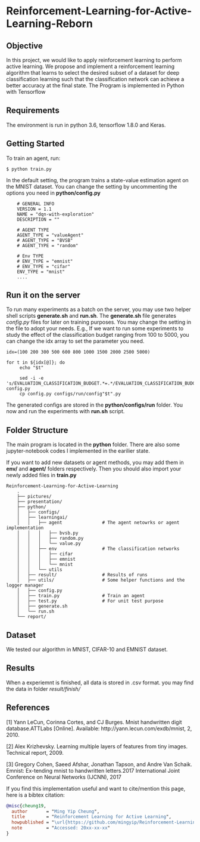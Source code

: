 # Reinforcement-Learning-for-Active-Learning-Reborn

## Objective
In this project, we would like to apply reinforcement learning to perform active learning. We propose and implement a reinforcement learning algorithm that learns to select the desired subset of a dataset for deep classification learning such that the classification network can achieve a better accuracy at the final state. The Program is implemented in Python with Tensorflow

## Requirements
The environment is run in python 3.6, tensorflow 1.8.0 and Keras.

## Getting Started
To train an agent, run:
```
$ python train.py
```

In the default setting, the program trains a state-value estimation agent on the MNIST dataset. You can change the setting by uncommenting the options you need in **python/config.py**

```
    # GENERAL INFO
    VERSION = 1.1
    NAME = "dqn-with-exploration"
    DESCRIPTION = ""
    
    # AGENT TYPE
    AGENT_TYPE = "valueAgent"
    # AGENT_TYPE = "BVSB"
    # AGENT_TYPE = "random"

    # Env TYPE
    # ENV_TYPE = "emnist"
    # ENV_TYPE = "cifar"
    ENV_TYPE = "mnist"
    ....
```

## Run it on the server
To run many experiments as a batch on the server, you may use two helper shell scripts **generate.sh** and **run.sh**. The **generate.sh** file generates *config.py* files for later on training purposes. You may change the setting in the file to adopt your needs. E.g., If we want to run some experiments to study the effect of the classification budget ranging from 100 to 5000, you can change the idx array to set the parameter you need.
```
idx=(100 200 300 500 600 800 1000 1500 2000 2500 5000)

for t in ${idx[@]}; do
     echo "$t"
 
     sed -i -e 's/EVALUATION_CLASSIFICATION_BUDGET.*=.*/EVALUATION_CLASSIFICATION_BUDGET='"$t"'/g'     config.py
     cp config.py configs/run/config"$t".py
```
The generated configs are stored in the **python/configs/run** folder. You now and run the experiments with **run.sh** script.

## Folder Structure
The main program is located in the **python** folder. There are also some jupyter-notebook codes I implemented in the earilier state. 


If you want to add new datasets or agent methods, you may add them in **env/** and **agent/** folders respectively. Then you should also import your newly added files in **train.py**
```
Reinforcement-Learning-for-Active-Learning
    .
    ├── pictures/                   
    ├── presentation/               
    ├── python/                     
    │   ├── configs/
    │   ├── learningai/
    │   │   ├── agent               # The agent netowrks or agent implementation
    │   │   │   ├── bvsb.py
    │   │   │   ├── random.py
    │   │   │   └── value.py
    │   │   ├── env                 # The classification networks
    │   │   │   ├── cifar
    │   │   │   ├── emnist 
    │   │   │   └── mnist
    │   │   └── utils
    │   ├── result/                 # Results of runs
    │   ├── utils/                  # Some helper functions and the logger manager
    │   ├── config.py
    │   ├── train.py                # Train an agent
    │   ├── test.py                 # For unit test purpose
    │   ├── generate.sh
    │   └── run.sh                
    └── report/
```

## Dataset
We tested our algorithm in MNIST, CIFAR-10 and EMNIST dataset.

## Results
When a experiemnt is finished, all data is stored in .csv format. you may find the data in folder *result/finish/*

## References
<p> [1] Yann LeCun, Corinna Cortes, and CJ Burges. Mnist handwritten digit database.ATTLabs [Online]. 
Available: http://yann.lecun.com/exdb/mnist, 2, 2010.
</p>

<p> [2] Alex Krizhevsky. Learning multiple layers of features from tiny images. Technical report, 2009.
</p>

<p> [3] Gregory Cohen, Saeed Afshar, Jonathan Tapson, and Andre Van Schaik. Emnist: Ex-tending mnist to handwritten letters.2017 International Joint Conference on Neural Networks (IJCNN), 2017 </p>


If you find this implementation useful and want to cite/mention this page, here is a bibtex citation:

```bibtex
@misc{cheung19,
  author       = "Ming Yip Cheung",
  title        = "Reinforcement Learning for Active Learning",
  howpublished = "\url{https://github.com/mingyip/Reinforcement-Learning-for-Active-Learning-Reborn}",
  note         = "Accessed: 20xx-xx-xx"
}

```
